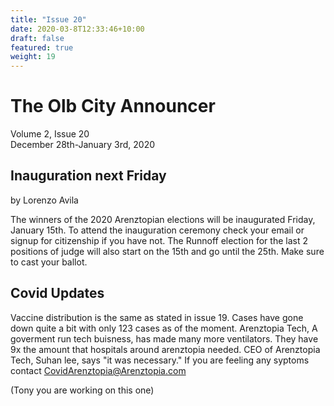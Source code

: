 ```yaml
---
title: "Issue 20"
date: 2020-03-8T12:33:46+10:00
draft: false
featured: true
weight: 19
---
```


# The Olb City Announcer
Volume 2, Issue 20    
December 28th-January 3rd, 2020

## Inauguration next Friday
by Lorenzo Avila

The winners of the 2020 Arenztopian elections will be inaugurated Friday, January 15th. To attend the inauguration ceremony check your email or signup for citizenship if you have not. The Runnoff election for the last 2 positions of judge will also start on the 15th and go until the 25th. Make sure to cast your ballot. 


## Covid Updates


Vaccine distribution is the same as stated in issue 19. Cases have gone down quite a bit with only 123 cases as of the moment. Arenztopia Tech, A goverment run tech buisness, has made many more ventilators. They have 9x the amount that hospitals around arenztopia needed. CEO of Arenztopia Tech, Suhan lee, says "it was necessary." If you are feeling any syptoms contact CovidArenztopia@Arenztopia.com




(Tony you are working on this one)
